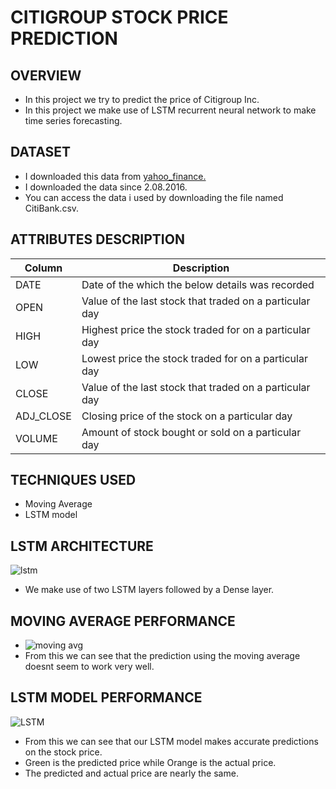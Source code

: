 # CITIGROUP STOCK PRICE PREDICTION

## OVERVIEW
* In this project we try to predict the price of Citigroup Inc.
* In this project we make use of LSTM recurrent neural network to make time series forecasting.

## DATASET
* I downloaded this data from [yahoo_finance.](https://in.finance.yahoo.com/quote/C/history?p=C)
* I downloaded the data since 2.08.2016.
* You can access the data i used by downloading the file named CitiBank.csv. 

## ATTRIBUTES DESCRIPTION

|Column                   | Description                                              |
| --------                | ---------------                                          |
|DATE                     |	Date of the which the below details was recorded         |
|OPEN                     |	Value of the last stock that traded on a particular day  |
|HIGH                     |	Highest price the stock traded for on a particular day   |
|LOW                      |	Lowest price the stock traded for on a particular day    |
|CLOSE                    |	Value of the last stock that traded on a particular day  |
|ADJ_CLOSE                |	Closing price of the stock on a particular day           |
|VOLUME                   |	Amount of stock bought or sold on a particular day       |

## TECHNIQUES USED

* Moving Average
* LSTM model

## LSTM ARCHITECTURE 
![lstm](https://i.ibb.co/0tBv9XL/Capture.jpg)
* We make use of two LSTM layers followed by a Dense layer.

## MOVING AVERAGE PERFORMANCE
* ![moving avg](https://i.ibb.co/6bn8n22/MOVING-AVG.jpg)
* From this we can see that the prediction using the moving average doesnt seem to work very well.

## LSTM MODEL PERFORMANCE
![LSTM](https://i.ibb.co/tx5S4Jp/lstm.jpg)
* From this we can see that our LSTM model makes accurate predictions on the stock price.
* Green is the predicted price while Orange is the actual price.
* The predicted and actual price are nearly the same.
